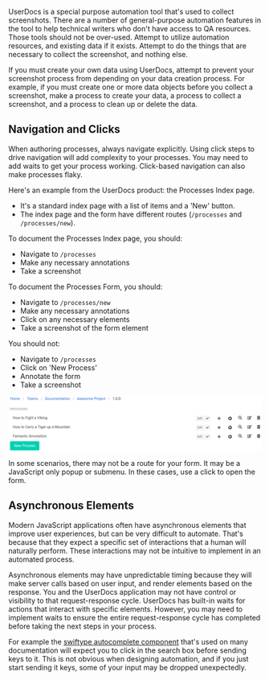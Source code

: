 UserDocs is a special purpose automation tool that's used to collect screenshots. There are a number of general-purpose automation features in the tool to help technical writers who don't have access to QA resources. Those tools should not be over-used. Attempt to utilize automation resources, and existing data if it exists. Attempt to do the things that are necessary to collect the screenshot, and nothing else.

If you must create your own data using UserDocs, attempt to prevent your screenshot process from depending on your data creation process. For example, if you must create one or more data objects before you collect a screenshot, make a process to create your data, a process to collect a screenshot, and a process to clean up or delete the data.

## Navigation and Clicks

When authoring processes, always navigate explicitly. Using click steps to drive navigation will add complexity to your processes. You may need to add waits to get your process working. Click-based navigation can also make processes flaky.

Here's an example from the UserDocs product: the Processes Index page.
* It's a standard index page with a list of items and a 'New' button.
* The index page and the form have different routes (`/processes` and `/processes/new`).

To document the Processes Index page, you should:
* Navigate to `/processes`
* Make any necessary annotations
* Take a screenshot

To document the Processes Form, you should:
* Navigate to `/processes/new`
* Make any necessary annotations
* Click on any necessary elements
* Take a screenshot of the form element

You should not:
* Navigate to `/processes`
* Click on 'New Process'
* Annotate the form
* Take a screenshot

![Process Menu Reference](images/processes_menu_outline_new_process.png)

In some scenarios, there may not be a route for your form. It may be a JavaScript only popup or submenu. In these cases, use a click to open the form.

## Asynchronous Elements

Modern JavaScript applications often have asynchronous elements that improve user experiences, but can be very difficult to automate. That's because that they expect a specific set of interactions that a human will naturally perform. These interactions may not be intuitive to implement in an automated process.

Asynchronous elements may have unpredictable timing because they will make server calls based on user input, and render elements based on the response. You and the UserDocs application may not have control or visibility to that request-response cycle. UserDocs has built-in waits for actions that interact with specific elements. However, you may need to implement waits to ensure the entire request-response cycle has completed before taking the next steps in your process.

For example the [swiftype autocomplete component](https://swiftype.com/documentation/site-search/autocomplete) that's used on many documentation will expect you to click in the search box before sending keys to it. This is not obvious when designing automation, and if you just start sending it keys, some of your input may be dropped unexpectedly.

